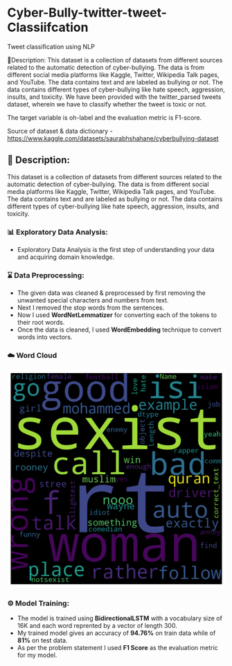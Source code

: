 # Cyber-Bully-twitter-tweet-Classiifcation
Tweet classification using NLP

🧾Description: This dataset is a collection of datasets from different sources related to the automatic detection of cyber-bullying. The data is from different social media platforms like Kaggle, Twitter, Wikipedia Talk pages, and YouTube. The data contains text and are labeled as bullying or not. The data contains different types of cyber-bullying like hate speech, aggression, insults, and toxicity. We have been provided with the twitter_parsed tweets dataset, wherein we have to classify whether the tweet is toxic or not.

The target variable is oh-label and the evaluation metric is F1-score.

Source of dataset & data dictionary - https://www.kaggle.com/datasets/saurabhshahane/cyberbullying-dataset


## 🧾 Description: 
This dataset is a collection of datasets from different sources related to the automatic detection of cyber-bullying. The data is from different social media platforms like Kaggle, Twitter, Wikipedia Talk pages, and YouTube. The data contains text and are labeled as bullying or not. The data contains different types of cyber-bullying like hate speech, aggression, insults, and toxicity.

### :bar_chart: Exploratory Data Analysis:
* Exploratory Data Analysis is the first step of understanding your data and acquiring domain knowledge. 

### :hourglass: Data Preprocessing:
* The given data was cleaned & preprocessed by first removing the unwanted special characters and numbers from text.
* Next I removed the stop words from the sentences.
* Now I used **WordNetLemmatizer** for converting each of the tokens to their root words.
* Once the data is cleaned, I used **WordEmbedding** technique to convert words into vectors.

### ☁️ Word Cloud
![Toxic Word Cloud](https://github.com/Abhissaro/Cyber-Bully-twitter-tweet-Classification/blob/288a0256452709dd129e138ad4963711e3595adb/world%20cloud.png)

### ⚙ Model Training:
* The model is trained using **BidirectionalLSTM** with a vocabulary size of 16K and each word reprented by a vector of length 300.
* My trained model gives an accuracy of **94.76%** on train data while of **81%** on test data.
* As per the problem statement I used **F1 Score** as the evaluation metric for my model.
